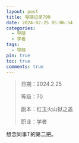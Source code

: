 ```yaml
---
layout: post
title: 导随记录799
date: 2024-02-25 05:06:54
categories:
  - 导随
  - 学者
tags:
  - 导随
pin: true
toc: true
comments: true
---
```

> 日期：2024.2.25
>
> 等级：70
>
> 副本：红玉火山狱之盖
>
> 职业：学者

想念同事T的第二把。